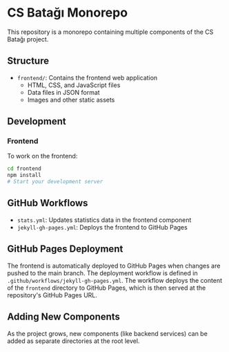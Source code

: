 # CS Batağı Monorepo

This repository is a monorepo containing multiple components of the CS Batağı project.

## Structure

- `frontend/`: Contains the frontend web application
  - HTML, CSS, and JavaScript files
  - Data files in JSON format
  - Images and other static assets

## Development

### Frontend

To work on the frontend:

```bash
cd frontend
npm install
# Start your development server
```

## GitHub Workflows

- `stats.yml`: Updates statistics data in the frontend component
- `jekyll-gh-pages.yml`: Deploys the frontend to GitHub Pages

## GitHub Pages Deployment

The frontend is automatically deployed to GitHub Pages when changes are pushed to the main branch. The deployment workflow is defined in `.github/workflows/jekyll-gh-pages.yml`. The workflow deploys the content of the `frontend` directory to GitHub Pages, which is then served at the repository's GitHub Pages URL.

## Adding New Components

As the project grows, new components (like backend services) can be added as separate directories at the root level.
